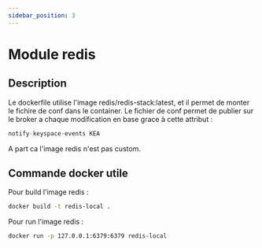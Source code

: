 ```yaml
---
sidebar_position: 3
---
```


# Module redis

## Description

Le dockerfile utilise l'image redis/redis-stack:latest, et il permet de monter le fichire de conf dans le container. Le fichier de conf permet de publier sur le broker a chaque modification en base grace à cette attribut :
```js
notify-keyspace-events KEA
```
A part ca l'image redis n'est pas custom.

## Commande docker utile

Pour build l'image redis :
```bash
docker build -t redis-local .
```
Pour run l'image redis :
```bash
docker run -p 127.0.0.1:6379:6379 redis-local
```
